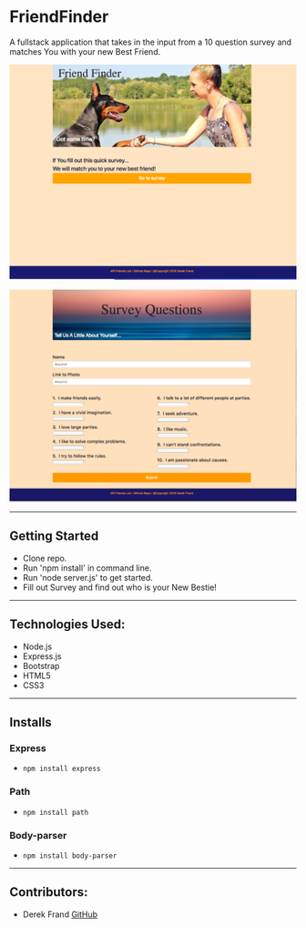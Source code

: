 # FriendFinder
A fullstack application that takes in the input from a 10 question survey and matches You with your new Best Friend.  

 ![Friend Finder Home](./app/public/assets/images/friendHome.png)

 ![Friend Finder Survey](./app/public/assets/images/friendSurvey.png)

 ***
## Getting Started

 - Clone repo.
 - Run 'npm install' in command line.
 - Run 'node server.js' to get started.
 - Fill out Survey and find out who is your New Bestie! 

***
## Technologies Used:

 * Node.js
 * Express.js
 * Bootstrap
 * HTML5
 * CSS3

***
##  Installs

### Express
 - `npm install express`
 
### Path
 - `npm install path`
 
### Body-parser
 - `npm install body-parser`

***
## Contributors: 

 - Derek Frand [GitHub](https://github.com/Dfrand)
 